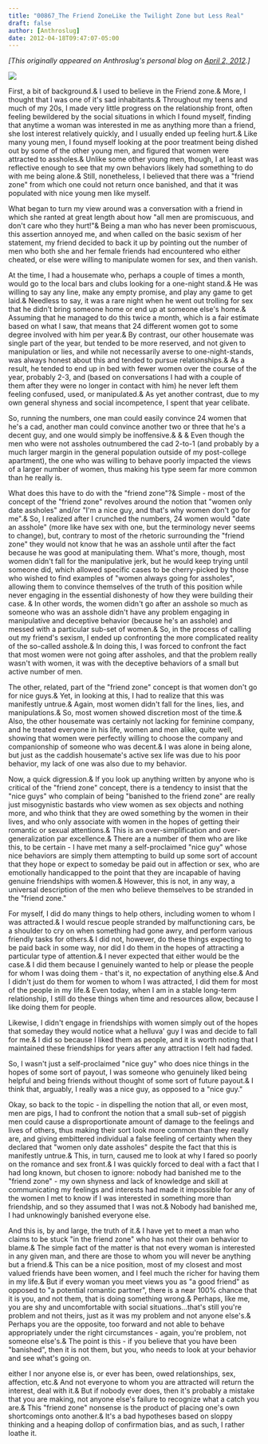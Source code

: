 ```yaml
---
title: "00867_The Friend ZoneLike the Twilight Zone but Less Real"
draft: false
author: [Anthroslug]
date: 2012-04-18T09:47:07-05:00
---
```


_[This originally appeared on Anthroslug's personal blog on [April 2, 2012](http://www.anthroslug.blogspot.com/2012/04/friend-zonelike-twighlight-zone-but.html).]_

![](http://www.morethanmen.org/wp-content/uploads/2012/04/desk1.jpg)

First, a bit of background.&  I used to believe in the Friend zone.&  More, I thought that I was one of it's sad inhabitants.&  Throughout my teens and much of my 20s, I made very little progress on the relationship front, often feeling bewildered by the social situations in which I found myself, finding that anytime a woman was interested in me as anything more than a friend, she lost interest relatively quickly, and I usually ended up feeling hurt.&  Like many young men, I found myself looking at the poor treatment being dished out by some of the other young men, and figured that women were attracted to assholes.&  Unlike some other young men, though, I at least was reflective enough to see that my own behaviors likely had something to do with me being alone.&  Still, nonetheless, I believed that there was a "friend zone" from which one could not return once banished, and that it was populated with nice young men like myself.

What began to turn my view around was a conversation with a friend in which she ranted at great length about how "all men are promiscuous, and don't care who they hurt!"&  Being a man who has never been promiscuous, this assertion annoyed me, and when called on the basic sexism of her statement, my friend decided to back it up by pointing out the number of men who both she and her female friends had encountered who either cheated, or else were willing to manipulate women for sex, and then vanish.

At the time, I had a housemate who, perhaps a couple of times a month, would go to the local bars and clubs looking for a one-night stand.&  He was willing to say any line, make any empty promise, and play any game to get laid.&  Needless to say, it was a rare night when he went out trolling for sex that he didn't bring someone home or end up at someone else's home.&  Assuming that he managed to do this twice a month, which is a fair estimate based on what I saw, that means that 24 different women got to some degree involved with him per year.&  By contrast, our other housemate was single part of the year, but tended to be more reserved, and not given to manipulation or lies, and while not necessarily averse to one-night-stands, was always honest about this and tended to pursue relationships.&  As a result, he tended to end up in bed with fewer women over the course of the year, probably 2-3, and (based on conversations I had with a couple of them after they were no longer in contact with him) he never left them feeling confused, used, or manipulated.&  As yet another contrast, due to my own general shyness and social incompetence, I spent that year celibate.

So, running the numbers, one man could easily convince 24 women that he's a cad, another man could convince another two or three that he's a decent guy, and one would simply be inoffensive.& & &  Even though the men who were not assholes outnumbered the cad 2-to-1 (and probably by a much larger margin in the general population outside of my post-college apartment), the one who was willing to behave poorly impacted the views of a larger number of women, thus making his type seem far more common than he really is.

What does this have to do with the "friend zone"?&  Simple - most of the concept of the "friend zone" revolves around the notion that "women only date assholes" and/or "I'm a nice guy, and that's why women don't go for me".&  So, I realized after I crunched the numbers, 24 women would "date an asshole" (more like have sex with one, but the terminology never seems to change), but, contrary to most of the rhetoric surrounding the "friend zone" they would not know that he was an asshole until after the fact because he was good at manipulating them. What's more, though, most women didn't fall for the manipulative jerk, but he would keep trying until someone did, which allowed specific cases to be cherry-picked by those who wished to find examples of "women always going for assholes", allowing them to convince themselves of the truth of this position while never engaging in the essential dishonesty of how they were building their case. &  In other words, the women didn't go after an asshole so much as someone who was an asshole didn't have any problem engaging in manipulative and deceptive behavior (because he's an asshole) and messed with a particular sub-set of women.&  So, in the process of calling out my friend's sexism, I ended up confronting the more complicated reality of the so-called asshole.&  In doing this, I was forced to confront the fact that most women were not going after assholes, and that the problem really wasn't with women, it was with the deceptive behaviors of a small but active number of men.

The other, related, part of the "friend zone" concept is that women don't go for nice guys.&  Yet, in looking at this, I had to realize that this was manifestly untrue.&  Again, most women didn't fall for the lines, lies, and manipulations.&  So, most women showed discretion most of the time.&  Also, the other housemate was certainly not lacking for feminine company, and he treated everyone in his life, women and men alike, quite well, showing that women were perfectly willing to choose the company and companionship of someone who was decent.&  I was alone in being alone, but just as the caddish housemate's active sex life was due to his poor behavior, my lack of one was also due to my behavior.

Now, a quick digression.&  If you look up anything written by anyone who is critical of the "friend zone" concept, there is a tendency to insist that the "nice guys" who complain of being "banished to the friend zone" are really just misogynistic bastards who view women as sex objects and nothing more, and who think that they are owed something by the women in their lives, and who only associate with women in the hopes of getting their romantic or sexual attentions.&  This is an over-simplification and over-generalization par excellence.&  There are a number of them who are like this, to be certain - I have met many a self-proclaimed "nice guy" whose nice behaviors are simply them attempting to build up some sort of account that they hope or expect to someday be paid out in affection or sex, who are emotionally handicapped to the point that they are incapable of having genuine friendships with women.&  However, this is not, in any way, a universal description of the men who believe themselves to be stranded in the "friend zone."

For myself, I did do many things to help others, including women to whom I was attracted.&  I would rescue people stranded by malfunctioning cars, be a shoulder to cry on when something had gone awry, and perform various friendly tasks for others.&  I did not, however, do these things expecting to be paid back in some way, nor did I do them in the hopes of attracting a particular type of attention.&  I never expected that either would be the case.&  I did them because I genuinely wanted to help or please the people for whom I was doing them - that's it, no expectation of anything else.&  And I didn't just do them for women to whom I was attracted, I did them for most of the people in my life.&  Even today, when I am in a stable long-term relationship, I still do these things when time and resources allow, because I like doing them for people.

Likewise, I didn't engage in friendships with women simply out of the hopes that someday they would notice what a helluva' guy I was and decide to fall for me.&  I did so because I liked them as people, and it is worth noting that I maintained these friendships for years after any attraction I felt had faded.

So, I wasn't just a self-proclaimed "nice guy" who does nice things in the hopes of some sort of payout, I was someone who genuinely liked being helpful and being friends without thought of some sort of future payout.&  I think that, arguably, I really was a nice guy, as opposed to a "nice guy."

Okay, so back to the topic - in dispelling the notion that all, or even most, men are pigs, I had to confront the notion that a small sub-set of piggish men could cause a disproportionate amount of damage to the feelings and lives of others, thus making their sort look more common than they really are, and giving embittered individual a false feeling of certainty when they declared that "women only date assholes" despite the fact that this is manifestly untrue.&  This, in turn, caused me to look at why I fared so poorly on the romance and sex front.&  I was quickly forced to deal with a fact that I had long known, but chosen to ignore: nobody had banished me to the "friend zone" - my own shyness and lack of knowledge and skill at communicating my feelings and interests had made it impossible for any of the women I met to know if I was interested in something more than friendship, and so they assumed that I was not.&  Nobody had banished me, I had unknowingly banished everyone else.

And this is, by and large, the truth of it.&  I have yet to meet a man who claims to be stuck "in the friend zone" who has not their own behavior to blame.&  The simple fact of the matter is that not every woman is interested in any given man, and there are those to whom you will never be anything but a friend.&  This can be a nice position, most of my closest and most valued friends have been women, and I feel much the richer for having them in my life.&  But if every woman you meet views you as "a good friend" as opposed to "a potential romantic partner", there is a near 100% chance that it is you, and not them, that is doing something wrong.&  Perhaps, like me, you are shy and uncomfortable with social situations...that's still you're problem and not theirs, just as it was my problem and not anyone else's.&  Perhaps you are the opposite, too forward and not able to behave appropriately under the right circumstances - again, you're problem, not someone else's.&  The point is this - if you believe that you have been "banished", then it is not them, but you, who needs to look at your behavior and see what's going on.

either I nor anyone else is, or ever has been, owed relationships, sex, affection, etc.&  And not everyone to whom you are attracted will return the interest, deal with it.&  But if nobody ever does, then it's probably a mistake that you are making, not anyone else's failure to recognize what a catch you are.&  This "friend zone" nonsense is the product of placing one's own shortcomings onto another.&  It's a bad hypotheses based on sloppy thinking and a heaping dollop of confirmation bias, and as such, I rather loathe it.